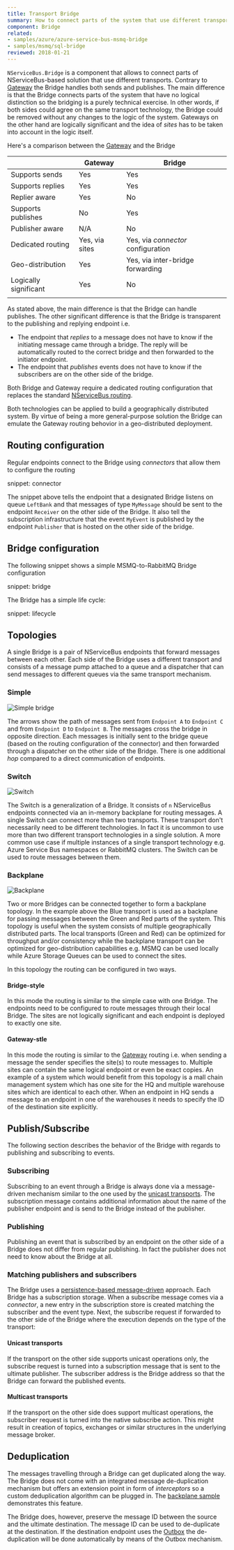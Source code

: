 ```yaml
---
title: Transport Bridge
summary: How to connect parts of the system that use different transports 
component: Bridge
related:
- samples/azure/azure-service-bus-msmq-bridge
- samples/msmq/sql-bridge
reviewed: 2018-01-21
---
```


`NServiceBus.Bridge` is a component that allows to connect parts of NServiceBus-based solution that use different transports. Contrary to [Gateway](/nservicebus/gateway/) the Bridge handles both sends and publishes. The main difference is that the Bridge connects parts of the system that have no logical distinction so the bridging is a purely technical exercise. In other words, if both sides could agree on the same transport technology, the Bridge could be removed without any changes to the logic of the system. Gateways on the other hand are logically significant and the idea of *sites* has to be taken into account in the logic itself.

Here's a comparison between the [Gateway](/nservicebus/gateway/) and the Bridge

|                       | Gateway          | Bridge                        |
|-----------------------|------------------|-------------------------------|
| Supports sends        | Yes              | Yes                           |
| Supports replies      | Yes              | Yes                           |
| Replier aware         | Yes              | No                            |
| Supports publishes    | No               | Yes                           |
| Publisher aware       | N/A              | No                            |
| Dedicated routing     | Yes, via sites   | Yes, via *connector* configuration |
| Geo-distribution      | Yes              | Yes, via inter-bridge forwarding |
| Logically significant | Yes              | No                            |
|                       |                  |                               |

As stated above, the main difference is that the Bridge can handle publishes. The other significant difference is that the Bridge is transparent to the publishing and replying endpoint i.e. 

 * The endpoint that *replies* to a message does not have to know if the initiating message came through a bridge. The reply will be automatically routed to the correct bridge and then forwarded to the initiator endpoint.
 * The endpoint that *publishes* events does not have to know if the subscribers are on the other side of the bridge.

Both Bridge and Gateway require a dedicated routing configuration that replaces the standard [NServiceBus routing](/nservicebus/routing.md).

Both technologies can be applied to build a geographically distributed system. By virtue of being a more general-purpose solution the Bridge can emulate the Gateway routing behovior in a geo-distributed deployment.


## Routing configuration

Regular endpoints connect to the Bridge using *connectors* that allow them to configure the routing

snippet: connector

The snippet above tells the endpoint that a designated Bridge listens on queue `LeftBank` and that messages of type `MyMessage` should be sent to the endpoint `Receiver` on the other side of the Bridge. It also tell the subscription infrastructure that the event `MyEvent` is published by the endpoint `Publisher` that is hosted on the other side of the bridge.


## Bridge configuration

The following snippet shows a simple MSMQ-to-RabbitMQ Bridge configuration

snippet: bridge

The Bridge has a simple life cycle:

snippet: lifecycle


## Topologies

A single Bridge is a pair of NServiceBus endpoints that forward messages between each other. Each side of the Bridge uses a different transport and consists of a message pump attached to a queue and a dispatcher that can send messages to different queues via the same transport mechanism.


### Simple

![Simple bridge](simple.svg)

The arrows show the path of messages sent from `Endpoint A` to `Endpoint C` and from `Endpoint D` to `Endpoint B`. The messages cross the bridge in opposite direction. Each messages is initially sent to the bridge queue (based on the routing configuration of the connector) and then forwarded through a dispatcher on the other side of the Bridge. There is one additional *hop* compared to a direct communication of endpoints.


### Switch

![Switch](switch.svg)

The Switch is a generalization of a Bridge. It consists of `n` NServiceBus endpoints connected via an in-memory backplane for routing messages. A single Switch can connect more than two transports. These transport don't necessarily need to be different technologies. In fact it is uncommon to use more than two different transport technologies in a single solution. A more common use case if multiple instances of a single transport technology e.g. Azure Service Bus namespaces or RabbitMQ clusters. The Switch can be used to route messages between them.

### Backplane

![Backplane](backplane.svg)

Two or more Bridges can be connected together to form a backplane topology. In the example above the Blue transport is used as a backplane for passing messages between the Green and Red parts of the system. This topology is useful when the system consists of multiple geographically distributed parts. The local transports (Green and Red) can be optimized for throughput and/or consistency while the backplane transport can be optimized for geo-distribution capabilities e.g. MSMQ can be used locally while Azure Storage Queues can be used to connect the sites.

In this topology the routing can be configured in two ways.

#### Bridge-style

In this mode the routing is similar to the simple case with one Bridge. The endpoints need to be configured to route messages through their local Bridge. The sites are not logically significant and each endpoint is deployed to exactly one site.

#### Gateway-stle

In this mode the routing is similar to the [Gateway](/nservicebus/gateway/) routing i.e. when sending a message the sender specifies the site(s) to route messages to. Multiple sites can contain the same logical endpoint or even be exact copies. An example of a system which would benefit from this topology is a mall chain management system which has one site for the HQ and multiple warehouse sites which are identical to each other. When an endpoint in HQ sends a message to an endpoint in one of the warehouses it needs to specify the ID of the destination site explicitly.
  

## Publish/Subscribe

The following section describes the behavior of the Bridge with regards to publishing and subscribing to events.

### Subscribing

Subscribing to an event through a Bridge is always done via a message-driven mechanism similar to the one used by the [unicast transports](/transports/#types-of-transports-unicast-only-transports). The subscription message contains additional information about the name of the publisher endpoint and is send to the Bridge instead of the publisher.


### Publishing

Publishing an event that is subscribed by an endpoint on the other side of a Bridge does not differ from regular publishing. In fact the publisher does not need to know about the Bridge at all.


### Matching publishers and subscribers

The Bridge uses a [persistence-based message-driven](/nservicebus/messaging/publish-subscribe/#mechanics-persistence-based-message-driven) approach. Each Bridge has a subscription storage. When a subscribe message comes via a *connector*, a new entry in the subscription store is created matching the subscriber and the event type. Next, the subscribe request if forwarded to the other side of the Bridge where the execution depends on the type of the transport:


#### Unicast transports

If the transport on the other side supports unicast operations only, the subscribe request is turned into a subscription message that is sent to the ultimate publisher. The subscriber address is the Bridge address so that the Bridge can forward the published events.


#### Multicast transports

If the transport on the other side does support multicast operations, the subscriber request is turned into the native subscribe action. This might result in creation of topics, exchanges or similar structures in the underlying message broker.


## Deduplication

The messages travelling through a Bridge can get duplicated along the way. The Bridge does not come with an integrated message de-duplication mechanism but offers an extension point in form of *interceptors* so a custom deduplication algorithm can be plugged in. The [backplane sample](/samples/bridge/backplane) demonstrates this feature.

The Bridge does, however, preserve the message ID between the source and the ultimate destination. The message ID can be used to de-duplicate at the destination. If the destination endpoint uses the [Outbox](/nservicebus/outbox/) the de-duplication will be done automatically by means of the Outbox mechanism.
